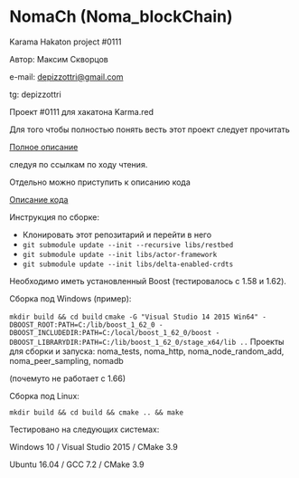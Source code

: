 # NomaCh (Noma_blockChain)

Karama Hakaton project #0111

Автор: Максим Скворцов

e-mail: depizzottri@gmail.com

tg: depizzottri

Проект #0111 для хакатона Karma.red

Для того чтобы полностью понять весть этот проект следует прочитать

[Полное описание](docs/README.md)

следуя по cсылкам по ходу чтения.

Отдельно можно приступить к описанию кода

[Описание кода](docs/P2P.md)

Инструкция по сборке:

* Клонировать этот репозитарий и перейти в него
* ```git submodule update --init --recursive libs/restbed```
* ```git submodule update --init libs/actor-framework```
* ```git submodule update --init libs/delta-enabled-crdts```

Необходимо иметь установленный Boost (тестировалось с 1.58 и 1.62).

Сборка под Windows (пример):

```mkdir build && cd build```
```cmake -G "Visual Studio 14 2015 Win64" -DBOOST_ROOT:PATH=C:/lib/boost_1_62_0 -DBOOST_INCLUDEDIR:PATH=C:/local/boost_1_62_0/boost -DBOOST_LIBRARYDIR:PATH=C:/lib/boost_1_62_0/stage_x64/lib ..```
Проекты для сборки и запуска: noma_tests, noma_http, noma_node_random_add, noma_peer_sampling, nomadb

(почемуто не работает с 1.66)

Сборка под Linux:

```mkdir build && cd build && cmake .. && make```

Тестировано на следующих системах:

Windows 10 / Visual Studio 2015 / CMake 3.9

Ubuntu 16.04 / GCC 7.2 / CMake 3.9
